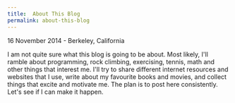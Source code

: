```yaml
---
title:  About This Blog
permalink: about-this-blog
---
```


<p class="meta">16 November 2014 - Berkeley, California</p>

I am not quite sure what this blog is going to be about. Most likely, I'll ramble about programming, rock climbing,
exercising, tennis, math and other things that interest me. I'll try to share different internet resources and
websites that I use, write about my favourite books and movies, and collect things that excite and motivate me. The
plan is to post here consistently. Let's see if I can make it happen.

